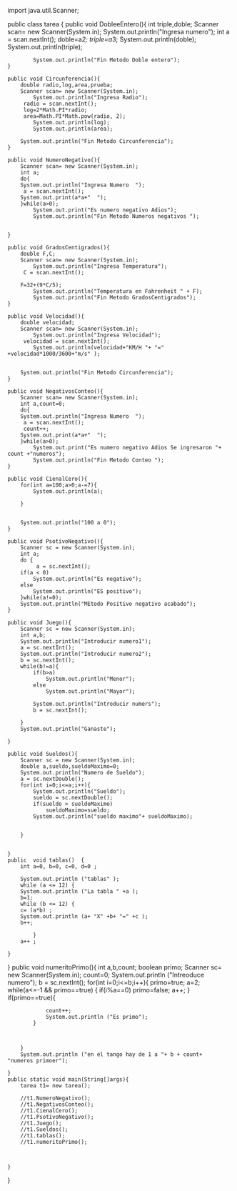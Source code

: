 import java.util.Scanner;





public class tarea {
	public void DobleeEntero(){
		int triple,doble;
		Scanner scan= new Scanner(System.in);
			System.out.println("Ingresa numero");
		int a = scan.nextInt();
		doble=a*2;
		triple=a*3;
			System.out.println(doble);
			System.out.println(triple);
		
			System.out.println("Fin Metodo Doble entero");
	}

	public void Circunferencia(){
		double radio,log,area,prueba;
		Scanner scan= new Scanner(System.in);
			System.out.println("Ingresa Radio");
		 radio = scan.nextInt();
		 log=2*Math.PI*radio;
		 area=Math.PI*Math.pow(radio, 2);
		 	System.out.println(log);
		 	System.out.println(area);
		
		System.out.println("Fin Metodo Circunferencia");
	}
	
	public void NumeroNegativo(){
		Scanner scan= new Scanner(System.in);
		int a;
		do{		
		System.out.println("Ingresa Numero  ");
		 a = scan.nextInt();
		System.out.print(a*a+"  ");
		}while(a>0);
			System.out.print("Es numero negativo Adios");
			System.out.println("Fin Metodo Numeros negativos ");
			
					
	}	
	
	public void GradosCentigrados(){
		double F,C;
		Scanner scan= new Scanner(System.in);
			System.out.println("Ingresa Temperatura");
		 C = scan.nextInt();
		 
		F=32+(9*C/5);			
			System.out.println("Temperatura en Fahrenheit " + F);
			System.out.println("Fin Metodo GradosCentigrados");
	}

	public void Velocidad(){
		double velocidad;
		Scanner scan= new Scanner(System.in);
			System.out.println("Ingresa Velocidad");
		 velocidad = scan.nextInt();		 
		 	System.out.println(velocidad+"KM/H "+ "=" +velocidad*1000/3600+"m/s" );
		 	
		
		System.out.println("Fin Metodo Circunferencia");
	}
	
	public void NegativosConteo(){
		Scanner scan= new Scanner(System.in);
		int a,count=0;
		do{		
		System.out.println("Ingresa Numero  ");
		 a = scan.nextInt();
		 count++;
		System.out.print(a*a+"  ");
		}while(a>0);
			System.out.print("Es numero negativo Adios Se ingresaron "+ count +"numeros");
			System.out.println("Fin Metodo Conteo ");
	}
	
	public void CienalCero(){
		for(int a=100;a>0;a-=7){
			System.out.println(a);
			
		}
		 	
		
		System.out.println("100 a 0");
	}
	
	public void PsotivoNegativo(){
		Scanner sc = new Scanner(System.in);
		int a;
		do {
			 a = sc.nextInt();
		if(a < 0)
			System.out.println("Es negativo");
		else
			System.out.println("ES positivo");
		}while(a!=0);			
		System.out.println("MEtodo Positivo negativo acabado");
	}
	
	public void Juego(){
		Scanner sc = new Scanner(System.in);
		int a,b;
		System.out.println("Introducir numero1");
		a = sc.nextInt();
		System.out.println("Introducir numero2");
		b = sc.nextInt();
		while(b!=a){
			if(b>a)
				System.out.println("Menor");
			else
				System.out.println("Mayor");
			
			System.out.println("Introducir numers");
			b = sc.nextInt();		
			
		}
		System.out.println("Ganaste");
		
	}
	
	public void Sueldos(){
		Scanner sc = new Scanner(System.in);
		double a,sueldo,sueldoMaximo=0;
		System.out.println("Numero de Sueldo");
		a = sc.nextDouble();
		for(int i=0;i<=a;i++){
			System.out.println("Sueldo");
			sueldo = sc.nextDouble();
			if(sueldo > sueldoMaximo)
				sueldoMaximo=sueldo;
			System.out.println("sueldo maximo"+ sueldoMaximo);
			
			
		}	
		
		
	}
	public  void tablas()  { 
		int a=0, b=0, c=0, d=0 ; 
		
		System.out.println ("tablas" ); 
		while (a <= 12) { 
		System.out.println ("La tabla " +a ); 
		b=1; 
		while (b <= 12) { 
		c= (a*b) ; 
		System.out.println (a+ "X" +b+ "=" +c ); 
		b++; 
		
			} 
		a++ ; 

	} 
		
} 
	public void numeritoPrimo(){
		int a,b,count;
		boolean primo;
		Scanner sc= new Scanner(System.in);
		count=0;
		System.out.println ("Intreoduce numero"); 
		b = sc.nextInt();
		for(int i=0;i<=b;i++){
			primo=true;
			a=2;
			while(a<=-1 && primo==true)
			{
				if(i%a==0)
					primo=false;
				a++;
				}
			if(primo==true){
				
				count++;
				System.out.println ("Es primo"); 
			}
			
			
			
		}
		System.out.println ("en el tango hay de 1 a "+ b + count+  "numeros primoer"); 
		
	}
	public static void main(String[]args){
		tarea t1= new tarea();
		
		//t1.NumeroNegativo();
		//t1.NegativosConteo();
		//t1.CienalCero();
		//t1.PsotivoNegativo();
		//t1.Juego();
		//t1.Sueldos();
		//t1.tablas();
		//t1.numeritoPrimo();
		
		
		
	}

}


